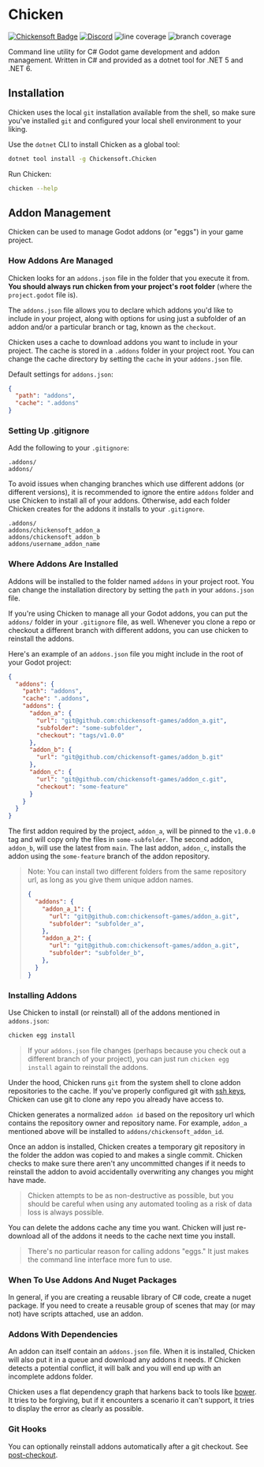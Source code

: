 # Chicken

[![Chickensoft Badge][chickensoft-badge]][chickensoft-website] [![Discord](https://img.shields.io/badge/Chickensoft%20Discord-%237289DA.svg?style=flat&logo=discord&logoColor=white)][discord] ![line coverage][line-coverage] ![branch coverage][branch-coverage]

Command line utility for C# Godot game development and addon management. Written in C# and provided as a dotnet tool for .NET 5 and .NET 6.

## Installation

Chicken uses the local `git` installation available from the shell, so make sure you've installed `git` and configured your local shell environment to your liking.

Use the `dotnet` CLI to install Chicken as a global tool:

```sh
dotnet tool install -g Chickensoft.Chicken
```

Run Chicken:

```sh
chicken --help
```

## Addon Management

Chicken can be used to manage Godot addons (or "eggs") in your game project.

### How Addons Are Managed

Chicken looks for an `addons.json` file in the folder that you execute it from. **You should always run chicken from your project's root folder** (where the `project.godot` file is).

The `addons.json` file allows you to declare which addons you'd like to include in your project, along with options for using just a subfolder of an addon and/or a particular branch or tag, known as the `checkout`.

Chicken uses a cache to download addons you want to include in your project. The cache is stored in a `.addons` folder in your project root. You can change the cache directory by setting the `cache` in your `addons.json` file.

Default settings for `addons.json`:

```json
{
  "path": "addons",
  "cache": ".addons"
}
```

### Setting Up .gitignore 

Add the following to your `.gitignore`:

```gitignore
.addons/
addons/
```

To avoid issues when changing branches which use different addons (or different versions), it is recommended to ignore the entire `addons` folder and use Chicken to install all of your addons. Otherwise, add each folder Chicken creates for the addons it installs to your `.gitignore`.

```gitignore
.addons/
addons/chickensoft_addon_a
addons/chickensoft_addon_b
addons/username_addon_name
```

### Where Addons Are Installed

Addons will be installed to the folder named `addons` in your project root. You can change the installation directory by setting the `path` in your `addons.json` file.

If you're using Chicken to manage all your Godot addons, you can put the `addons/` folder in your `.gitignore` file, as well. Whenever you clone a repo or checkout a different branch with different addons, you can use chicken to reinstall the addons.

Here's an example of an `addons.json` file you might include in the root of your Godot project:

```json
{
  "addons": {
    "path": "addons",
    "cache": ".addons",
    "addons": {
      "addon_a": {
        "url": "git@github.com:chickensoft-games/addon_a.git",
        "subfolder": "some-subfolder",
        "checkout": "tags/v1.0.0"
      },
      "addon_b": {
        "url": "git@github.com/chickensoft-games/addon_b.git"
      },
      "addon_c": {
        "url": "git@github.com/chickensoft-games/addon_c.git",
        "checkout": "some-feature"
      }
    }
  }
}
```

The first addon required by the project, `addon_a`, will be pinned to the `v1.0.0` tag and will copy only the files in `some-subfolder`. The second addon, `addon_b`, will use the latest from `main`. The last addon, `addon_c`, installs the addon using the `some-feature` branch of the addon repository.

> Note: You can install two different folders from the same repository url, as long as you give them unique addon names.
>
> ```json
> {
>   "addons": {
>     "addon_a_1": {
>       "url": "git@github.com:chickensoft-games/addon_a.git",
>       "subfolder": "subfolder_a",
>     },
>     "addon_a_2": {
>       "url": "git@github.com:chickensoft-games/addon_a.git",
>       "subfolder": "subfolder_b",
>     },
>   }
> }
> ```

### Installing Addons

Use Chicken to install (or reinstall) all of the addons mentioned in `addons.json`:

```sh
chicken egg install
```

> If your `addons.json` file changes (perhaps because you check out a different branch of your project), you can just run `chicken egg install` again to reinstall the addons.

Under the hood, Chicken runs `git` from the system shell to clone addon repositories to the cache. If you've properly configured git with [ssh keys][ssh-github], Chicken can use git to clone any repo you already have access to.

Chicken generates a normalized `addon id` based on the repository url which contains the repository owner and repository name. For example, `addon_a` mentioned above will be installed to `addons/chickensoft_addon_id`.

Once an addon is installed, Chicken creates a temporary git repository in the folder the addon was copied to and makes a single commit. Chicken checks to make sure there aren't any uncommitted changes if it needs to reinstall the addon to avoid accidentally overwriting any changes you might have made.

> Chicken attempts to be as non-destructive as possible, but you should be careful when using any automated tooling as a risk of data loss is always possible.

You can delete the addons cache any time you want. Chicken will just re-download all of the addons it needs to the cache next time you install.

> There's no particular reason for calling addons "eggs." It just makes the command line interface more fun to use.

### When To Use Addons And Nuget Packages

In general, if you are creating a reusable library of C# code, create a nuget package. If you need to create a reusable group of scenes that may (or may not) have scripts attached, use an addon.

### Addons With Dependencies

An addon can itself contain an `addons.json` file. When it is installed, Chicken will also put it in a queue and download any addons it needs. If Chicken detects a potential conflict, it will balk and you will end up with an incomplete addons folder.

Chicken uses a flat dependency graph that harkens back to tools like [bower]. It tries to be forgiving, but if it encounters a scenario it can't support, it tries to display the error as clearly as possible.
### Git Hooks

You can optionally reinstall addons automatically after a git checkout. See [post-checkout].

[chickensoft-badge]: https://chickensoft.games/images/chickensoft/chickensoft_badge.svg
[chickensoft-website]: https://chickensoft.games
[discord]: https://discord.gg/gSjaPgMmYW
[line-coverage]: https://raw.githubusercontent.com/chickensoft-games/Chicken/main/Chicken.Tests/reports/line_coverage.svg
[branch-coverage]: https://raw.githubusercontent.com/chickensoft-games/Chicken/main/Chicken.Tests/reports/branch_coverage.svg

[ssh-github]: https://docs.github.com/en/authentication/connecting-to-github-with-ssh
[bower]: https://bower.io
[post-checkout]: https://git-scm.com/docs/githooks#_post_checkout
[go_dot_dep]: https://github.com/chickensoft-games/go_dot_dep
